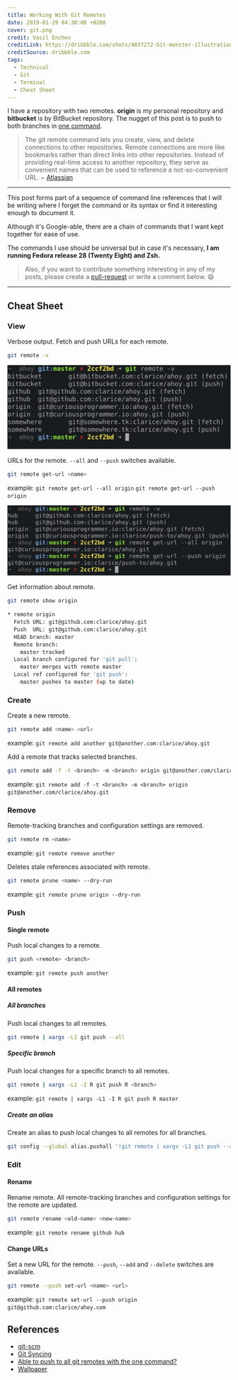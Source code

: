 ```yaml
---
title: Working With Git Remotes
date: 2019-01-29 04:30:00 +0200
cover: git.png
credit: Vasil Enchev
creditLink: https://dribbble.com/shots/4037272-Git-monster-illustration/attachments/925202
creditSource: dribbble.com
tags:
  - Technical
  - Git
  - Terminal
  - Cheat Sheet
---
```


I have a repository with two remotes. **origin** is my personal repository
and **bitbucket** is by BitBucket repository. The nugget of this post is
to push to both branches in [one command](#all-remotes).

> The git remote command lets you create, view, and delete connections to other
> repositories. Remote connections are more like bookmarks rather than direct
> links into other repositories. Instead of providing real-time access to
> another repository, they serve as convenient names that can be used to
> reference a not-so-convenient URL. ~
> [Atlassian](https://www.atlassian.com/git/tutorials/syncing)

---

This post forms part of a sequence of command line references that I
will be writing where I forget the command or its syntax or find it
interesting enough to document it.

Although it's Google-able, there are a chain of
commands that I want kept together for ease of use.

The commands I use should be universal but in case it's necessary, **I am
running Fedora release 28 (Twenty Eight) and Zsh.**

> Also, if you want to contribute something interesting in any of
> my posts, please create a
> [pull-request](https://github.com/cbillowes/curious-programmer-helium)
> or write a comment below. :smile:

---

## Cheat Sheet

### View

Verbose output. Fetch and push URLs for each remote.

```bash
git remote -v
```

![Git remotes](remotes.png)

URLs for the remote. `--all` and `--push` switches available.

```bash
git remote get-url <name>
```

example:
`git remote get-url --all origin`
`git remote get-url --push origin`

![Git get-url](get-url.png)

Get information about remote.

```bash
git remote show origin
```

```bash
* remote origin
  Fetch URL: git@github.com:clarice/ahoy.git
  Push  URL: git@github.com:clarice/ahoy.git
  HEAD branch: master
  Remote branch:
    master tracked
  Local branch configured for 'git pull':
    master merges with remote master
  Local ref configured for 'git push':
    master pushes to master (up to date)
```

### Create

Create a new remote.

```bash
git remote add <name> <url>
```

example: `git remote add another git@another.com:clarice/ahoy.git`

Add a remote that tracks selected branches.

```bash
git remote add -f -t <branch> -m <branch> origin git@another.com/clarice/ahoy.git
```

example: `git remote add -f -t <branch> -m <branch> origin git@another.com/clarice/ahoy.git`

### Remove

Remote-tracking branches and configuration settings are removed.

```bash
git remote rm <name>
```

example: `git remote remove another`

Deletes stale references associated with remote.

```bash
git remote prune <name> --dry-run
```

example: `git remote prune origin --dry-run`

### Push

#### Single remote

Push local changes to a remote.

```bash
git push <remote> <branch>
```

example: `git remote push another`

#### All remotes

##### All branches

Push local changes to all remotes.

```bash
git remote | xargs -L1 git push --all
```

##### Specific branch

Push local changes for a specific branch to all remotes.

```bash
git remote | xargs -L1 -I R git push R <branch>
```

example: `git remote | xargs -L1 -I R git push R master`

##### Create an alias

Create an alias to push local changes to all remotes for all branches.

```bash
git config --global alias.pushall '!git remote | xargs -L1 git push --all'
```

### Edit

#### Rename

Rename remote. All remote-tracking branches and configuration settings for the remote
are updated.

```bash
git remote rename <old-name> <new-name>
```

example: `git remote rename github hub`

#### Change URLs

Set a new URL for the remote. `--push`, `--add` and `--delete` switches
are available.

```bash
git remote --push set-url <name> <url>
```

example:
`git remote set-url --push origin git@github.com:clarice/ahoy.com`

## References

- [git-scm](https://git-scm.com/docs/git-remote)
- [Git Syncing](https://www.atlassian.com/git/tutorials/syncing)
- [Able to push to all git remotes with the one command?](https://stackoverflow.com/questions/5785549/able-to-push-to-all-git-remotes-with-the-one-command)
- [Wallpaper](https://wall.alphacoders.com/big.php?i=430944)
